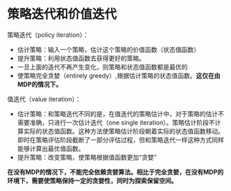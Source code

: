 # 策略迭代和价值迭代

策略迭代（policy iteration）：

- 估计策略：输入一个策略，估计这个策略的价值函数（状态值函数）
- 提升策略：利用状态值函数去获得更好的策略。
- 一旦上面的迭代不再产生变化，则策略和状态值函数都是最优的
- 使策略完全贪婪（entirely greedy）,根据估计策略的状态值函数。**这仅在由MDP的情况下。**

值迭代（value iteration）：

- 估计策略：和策略迭代不同的是，在值迭代的策略估计中，对于策略的估计不需要准确，只进行一次估计迭代（one single iteration）。策略估计阶段不计算实际的状态值函数。这种方法使策略估计阶段朝着实际的状态值函数移动。即时在策略评估阶段截断了一部分评估过程，但和策略迭代一样这种方式同样能够计算出最优值函数。
- 提升策略：改变策略，使策略根据值函数更加“贪婪”

**在没有MDP的情况下，不能完全依赖贪婪算法。相比于完全贪婪，在没有MDP的环境下，需要使策略保持一定的贪婪性，同时为探索保留空间。**